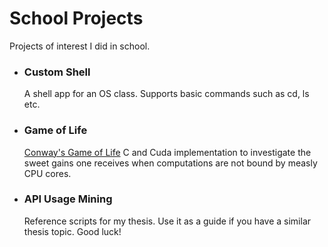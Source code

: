 # School Projects
Projects of interest I did in school.
- ### Custom Shell
    A shell app for an OS class. Supports basic commands such as cd, ls etc.
- ### Game of Life
    [Conway's Game of Life](https://en.wikipedia.org/wiki/Conway's_Game_of_Life) C and Cuda implementation to investigate the sweet gains one receives when computations are not bound by measly CPU cores.

- ### API Usage Mining
    Reference scripts for my thesis. Use it as a guide if you have a similar thesis topic. Good luck!
